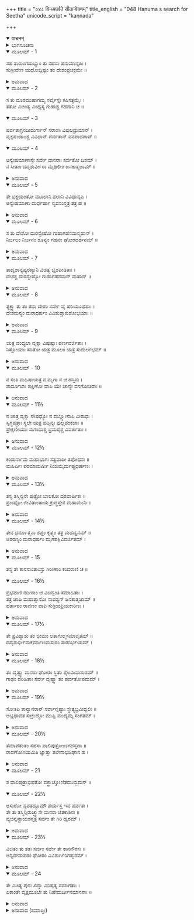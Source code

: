 +++
title = "०४८ विन्ध्यपर्वते सीतान्वेषणम्"
title_english = "048 Hanuma s search for Seetha"
unicode_script = "kannada"

+++
<details open><summary>वाचनम्</summary>

<div class="audioEmbed"  caption="श्रीराम-हरिसीताराममूर्ति-घनपाठिभ्यां वचनम्" src="https://archive.org/download/Ramayana-recitation-Sriram-harisItArAmamUrti-Ghanapaati-v2/Kanda_4/Kanda_4_KSK-048-Vindhye_Sita_Anveshana.mp3"></div>
</details>



<details><summary>ಭಾಗಸೂಚನಾ</summary>

ದಕ್ಷಿಣ ದಿಕ್ಕಿಗೆ ಹೋದ ವಾನರರು ಸೀತೆಯನ್ನು ಹುಡುಕಲು ಪ್ರಾರಂಭಿಸಿದುದು
</details>

<details open><summary>ಮೂಲಮ್ - 1</summary>

ಸಹ ತಾರಾಂಗದಾಭ್ಯಾಂ ತು ಸಹಸಾ ಹನುಮಾನ್ಕಪಿಃ ।  
ಸುಗ್ರೀವೇಣ ಯಥೋದ್ದಿಷ್ಟಂ ತಂ ದೇಶಂಪ್ರಚಕ್ರಮೇ ॥
</details>

<details><summary>ಅನುವಾದ</summary>

ತಾರ ಮತ್ತು ಅಂಗದರೊಂದಿಗೆ ಹನುಮಂತನು, ಸುಗ್ರೀವನು ತಿಳಿಸಿದ ದಕ್ಷಿಣ ದಿಕ್ಕಿಗೆ ಕೂಡಲೇ ಹೊರಟನು.॥1॥
</details>

<details open><summary>ಮೂಲಮ್ - 2</summary>

ಸ ತು ದೂರಮುಷಾಗಮ್ಯ ಸರ್ವೈಸ್ತೈಃ ಕಪಿಸತ್ತಮೈಃ ।  
ತತೋ ವಿಚಿಂತ್ಯ ವಿಂಧ್ಯಸ್ಯ ಗುಹಾಶ್ಚ ಗಹನಾನಿ  ಚ ॥
</details>

<details open><summary>ಮೂಲಮ್ - 3</summary>

ಪರ್ವತಾಗ್ರನದೀದುರ್ಗಾನ್  ಸರಾಂಸಿ  ವಿಪುಲದ್ರುಮಾನ್ ।  
ವೃಕ್ಷಷಂಡಾಂಶ್ಚ ವಿವಿಧಾನ್ ಪರ್ವತಾನ್ ವನಪಾದಪಾನ್ ॥
</details>

<details open><summary>ಮೂಲಮ್ - 4</summary>

ಅನ್ವೇಷಮಾಣಾಸ್ತೇ ಸರ್ವೇ ವಾನರಾಃ ಸರ್ವತೋ ದಿಶಮ್ ।  
ನ ಸೀತಾಂ ದದೃಶುರ್ವೀರಾ ಮೈಥಿಲೀಂ ಜನಕಾತ್ಮಜಾಮ್ ॥
</details>

<details><summary>ಅನುವಾದ</summary>

ಆ ಎಲ್ಲ ಕಪಿಶ್ರೇಷ್ಠರೊಂದಿಗೆ ಬಹಳ ದೂರ ದಾರಿ ಸಾಗಿ ಅವನು ವಿಂಧ್ಯಾಚಲಕ್ಕೆ ಬಂದು, ಅಲ್ಲಿಯ ಗುಹೆಗಳಲ್ಲಿ, ಅರಣ್ಯಗಳಲ್ಲಿ, ಪರ್ವತಶಿಖರಗಳಲ್ಲಿ, ನದಿಗಳಲ್ಲಿ, ದುರ್ಗಮ ಸ್ಥಾನಗಳಲ್ಲಿ, ಸರೋವರಗಳಲ್ಲಿ, ದೊಡ್ಡ-ದೊಡ್ಡ ವೃಕ್ಷಗಳಲ್ಲಿ, ಎಲ್ಲೆಡೆ ಹುಡುಕುತ್ತಾ ತಿರುಗಾಡಿದರು; ಆದರೆ ಅಲ್ಲಿ ಆ ವಾನರ ವೀರರೆಲ್ಲರಿಗೆ ಮಿಥಿಲೇಶಕುಮಾರಿ ಜನಕನಂದಿನೀ ಸೀತೆಯು ಎಲ್ಲಿಯೂ ಕಂಡು ಬಂದಿಲ್ಲ.॥2-4॥
</details>

<details open><summary>ಮೂಲಮ್ - 5</summary>

ತೇ ಭಕ್ಷಯಂತೋ ಮೂಲಾನಿ ಫಲಾನಿ ವಿವಿಧಾನ್ಯಪಿ ।  
ಅನ್ವೇಷಮಾಣಾ ದುರ್ಧರ್ಷಾ ನ್ಯವಸಂಸ್ತತ್ರ ತತ್ರ ಹ ॥
</details>

<details><summary>ಅನುವಾದ</summary>

ಆ ಎಲ್ಲ ದುರ್ಧರ್ಷ ವಾನರ ವೀರರು ನಾನಾ ಪ್ರಕಾರದ ಫಲ-ಮೂಲಗಳನ್ನು ತಿನ್ನುತ್ತಾ, ಸೀತೆಯನ್ನು ಹುಡುಕುತ್ತಾ ಅಲ್ಲಲ್ಲಿ ನಿಂತುಬಿಡುತ್ತಿದ್ದರು.॥5॥
</details>

<details open><summary>ಮೂಲಮ್ - 6</summary>

ಸ ತು ದೇಶೋ ದುರನ್ವೇಷೋ ಗುಹಾಗಹನವಾನ್ಮಹಾನ್ ।  
ನಿರ್ಜಲಂ ನಿರ್ಜನಂ ಶೂನ್ಯಂ ಗಹನಂ ಘೋರದರ್ಶನಮ್ ॥
</details>

<details><summary>ಅನುವಾದ</summary>

ವಿಂಧ್ಯಪರ್ವತದ ಸುತ್ತಲ-ಮುತ್ತಲ ಪ್ರದೇಶವು ಅನೇಕ ಗುಹೆಗಳಿಂದ, ದಟ್ಟವಾದ ಅರಣ್ಯದಿಂದ ಕೂಡಿತ್ತು. ಇದರಿಂದ ಅಲ್ಲಿ ಜಾನಕಿಯನ್ನು ಹುಡುಕಲು ಬಹಳ ಕಷ್ಟವಾಗುತ್ತಿತ್ತು. ಭಯಂಕರವಾಗಿ ಕಾಣುವ ಅಲ್ಲಿಯ ನಿರ್ಜನ ಕಾಡಿನಲ್ಲಿ ನೀರು ಸಿಗುತ್ತಿರಲಿಲ್ಲ, ಯಾವ ಮನುಷ್ಯನು ಕಂಡುಬರುತ್ತಿರಲಿಲ್ಲ.॥6॥
</details>

<details open><summary>ಮೂಲಮ್ - 7</summary>

ತಾದೃಶಾನ್ಯಪ್ಯರಣ್ಯಾನಿ ವಿಚಿತ್ಯ ಭೃಶಪೀಡಿತಾಃ ।  
ದೇಶಶ್ಚ ದುರನ್ವೇಷ್ಯೋ ಗುಹಾಗಹನವಾನ್ ಮಹಾನ್ ॥
</details>

<details><summary>ಅನುವಾದ</summary>

ಅಂತಹ ಅರಣ್ಯಗಳಲ್ಲಿಯೂ ಹುಡುಕುತ್ತಿರುವಾಗ ಆ ವಾನರರು ಅತ್ಯಂತ ಕಷ್ಟಗಳನ್ನು ಸಹಿಸಬೇಕಾಯಿತು. ಆ ವಿಶಾಲ ಪ್ರದೇಶವು ಗುಹೆಗಳಿಂದ ಮತ್ತು ದಟ್ಟವಾದ ಕಾಡಿನಿಂದ ಕೂಡಿತ್ತು. ಆದ್ದರಿಂದ ಅಲ್ಲಿ ಅನ್ವೇಷಣೆಯ ಕಾರ್ಯ ಬಹಳ ಕಠಿಣವಾಗಿ ತೋರುತ್ತಿತ್ತು.॥7॥
</details>

<details open><summary>ಮೂಲಮ್ - 8</summary>

ತ್ಯಕ್ತ್ವಾ ತು ತಂ ತದಾ ದೇಶಂ ಸರ್ವೇ ವೈ ಹರಿಯೂಥಪಾಃ ।  
ದೇಶಮನ್ಯಂ ದುರಾಧರ್ಷಂ ವಿವಿಶುಶ್ಚಾಕುಶೋಭಯಾಃ ॥
</details>

<details><summary>ಅನುವಾದ</summary>

ಅನಂತರ ಆ ಸಮಸ್ತ ವಾನರ ಯೂಧಪತಿಗಳು ಆ ಪ್ರದೇಶವನ್ನು ಬಿಟ್ಟು ಇನ್ನೊಂದು ಪ್ರದೇಶಕ್ಕೆ ನುಗ್ಗಿದರು. ಅಲ್ಲಿಗೆ ಹೋಗಲು ಇನ್ನೂ ಕಠಿಣವಾಗಿದ್ದರೂ ಅವರಿಗೆ ಎಲ್ಲಿಯೂ ಯಾರಿಂದಲೂ ಭಯ ವಾಗುತ್ತಿರಲಿಲ್ಲ.॥8॥
</details>

<details open><summary>ಮೂಲಮ್ - 9</summary>

ಯತ್ರ ವಂಧ್ಯಲಾ ವೃಕ್ಷಾ ವಿಪುಷ್ಪಾಃ ಪರ್ಣವರ್ಜಿತಾಃ ।  
ನಿಸ್ತೋಯಾಃ ಸರಿತೋ ಯತ್ರ ಮೂಲಂ ಯತ್ರ ಸುದುರ್ಲಭಮ್ ॥
</details>

<details><summary>ಅನುವಾದ</summary>

ಅಲ್ಲಿಯ ವೃಕ್ಷಗಳಲ್ಲಿ ಫಲಗಳಿರಲಿಲ್ಲ, ಹೂವೂ ಬಿಡುತ್ತಿರಲಿಲ್ಲ, ರೆಂಬೆಗಳಲ್ಲಿ ಎಲೆಗಳೂ ಇರಲಿಲ್ಲ. ಅಲ್ಲಿಯ ನದಿಗಳಲ್ಲಿ ನೀರಿನ ಹೆಸರೇ ಇರಲಿಲ್ಲ. ಕಂದ-ಮೂಲಗಳಾದರೋ ಅಲ್ಲಿ ದುರ್ಲಭವೇ ಆಗಿತ್ತು.॥9॥
</details>

<details open><summary>ಮೂಲಮ್ - 10</summary>

ನ ಸಂತಿ ಮಹಿಷಾಯತ್ರ ನ ಮೃಗಾ ನ ಚ ಹಸ್ತಿನಃ ।  
ಶಾರ್ದೂಲಾಃ ಪಕ್ಷಿಣೋ ವಾಪಿ ಯೇ ಚಾನ್ಯೇ ವನಗೋಚರಾಃ ॥
</details>

<details><summary>ಅನುವಾದ</summary>

ಆ ಪ್ರದೇಶದಲ್ಲಿ ಕೋಣಗಳಾಗಲೀ, ಆನೆಗಳಾಗಲೀ, ಹುಲಿಗಳಾಗಲೀ, ಪಕ್ಷಿಗಳಾಗಲೀ, ಕಾಡಿನಲ್ಲಿ ಸಂಚರಿಸುವ ಇತರ ಪ್ರಾಣಿಗಳಾಗಲೀ ಇರಲಿಲ್ಲ.॥10॥
</details>

<details open><summary>ಮೂಲಮ್ - 11½</summary>

ನ ಚಾತ್ರ ವೃಕ್ಷಾ ನೌಷಧ್ಯೋ ನ ವಲ್ಲ್ಯೋನಾಪಿ ವೀರುಧಃ ।  
ಸ್ನಿಗ್ಧಪತ್ರಾಃ ಸ್ಥಲೇ ಯತ್ರ ಪದ್ಮಿನ್ಯಃ ಫುಲ್ಲಪಂಕಜಾಃ ॥  
ಪ್ರೇಕ್ಷಣೀಯಾಃ ಸುಗಂಧಾಶ್ಚ ಭ್ರಮರೈಶ್ಚ ವಿವರ್ಜಿತಾಃ ।
</details>

<details><summary>ಅನುವಾದ</summary>

ಅಲ್ಲಿ ಮರ-ಗಿಡಗಳು, ಔಷಧಿಗಳು, ಬಳ್ಳಿಗಳೂ ಇರಲಿಲ್ಲ. ಆ ದೇಶದ ಕೆರೆಗಳಲ್ಲಿ ನುಣುಪಾದ ಎಲೆಗಳು ಹಾಗೂ ಅರಳಿದ ಕಮಲಗಳೂ ಇರಲಿಲ್ಲ. ಆದ್ದರಿಂದ ಅವನ್ನು ನೋಡಲು ಯೋಗ್ಯವಾಗಿರಲಿಲ್ಲ, ಸುಗಂಧ ಹರಡಿರಲಿಲ್ಲ, ಅಲ್ಲಿ ದುಂಬಿಗಳೂ ಗುಂಜಾರವ ಮಾಡುತ್ತಿರಲಿಲ್ಲ.॥11½॥
</details>

<details open><summary>ಮೂಲಮ್ - 12½</summary>

ಕಂಡುರ್ನಾಮ ಮಹಾಭಾಗಃ ಸತ್ಯವಾದೀ ತಪೋಧನಃ ॥  
ಮಹಿರ್ಷಿಃ ಪರಮಾಮರ್ಷೀ ನಿಯಮೈರ್ದುಷ್ಪ್ರಧರ್ಷಣಃ ।
</details>

<details><summary>ಅನುವಾದ</summary>

ಮೊದಲು ಅಲ್ಲಿ ಕಂಡು ಎಂಬ ಪ್ರಸಿದ್ಧ ಓರ್ವ ಮಹಾಭಾಗ ಸತ್ಯವಾದೀ ಮತ್ತು ತಪಸ್ಸಿನ ಧನೀ ಮಹರ್ಷಿಗಳು ಇರುತ್ತಿದ್ದರು. ಅವರು ಕ್ರೋಧವರ್ಜಿತರಾಗಿದ್ದು ತನ್ನ ಕುರಿತು ಮಾಡಿದ ಅಪರಾಧಗಳನ್ನು ಸಹಿಸುತ್ತಿದ್ದರು. ಶೌಚ-ಸಂತೋಷಾದಿ ನಿಯಮಗಳನ್ನು ಪಾಲಿಸುತ್ತಿದ್ದುದರಿಂದ ಆ ಮಹರ್ಷಿಯನ್ನು ಯಾರೂ ತಿರಸ್ಕರಿಸುತ್ತಿರಲಿಲ್ಲ, ನಿಂದಿಸುತ್ತಿರಲಿಲ್ಲ.॥12½॥
</details>

<details open><summary>ಮೂಲಮ್ - 13½</summary>

ತಸ್ಯ ತಸ್ಮಿನ್ವನೇ ಪುತ್ರೋ ಬಾಲಕೋ ದಶವಾರ್ಷಿಕಃ ॥  
ಪ್ರಣಷ್ಟೋ ಜೀವಿತಾಂತಾಯ ಕ್ರುದ್ಧಸ್ತೇನ ಮಹಾಮುನಿಃ ।
</details>

<details><summary>ಅನುವಾದ</summary>

ಆ ವನದಲ್ಲಿ ಅವರ ಹತ್ತುವರ್ಷದ ಒಬ್ಬ ಬಾಲಕನು ಯಾವುದೋ ಕಾರಣದಿಂದ ಸತ್ತುಹೋಗಿದ್ದನು. ಇದರಿಂದ ಕುಪಿತರಾದ ಆ ಮಹಾಮುನಿಯು ಆ ವನದ ಬಾಳನ್ನು ಮುಗಿಸಿಬಿಡಲು ಮುಂದಾದರು.॥13½॥
</details>

<details open><summary>ಮೂಲಮ್ - 14½</summary>

ತೇನ ಧರ್ಮಾತ್ಮನಾ ಶಪ್ತಂ ಕೃತ್ಸ್ನಂ ತತ್ರ ಮಹದ್ವನಮ್ ॥  
ಅಶರಣ್ಯಂ ದುರಾಧರ್ಷಂ ಮೃಗಪಕ್ಷಿವಿವರ್ಜಿತಮ್ ।
</details>

<details><summary>ಅನುವಾದ</summary>

ಆ ಧರ್ಮಾತ್ಮಾ ಮಹರ್ಷಿಯು ಆ ಇಡೀ ವಿಶಾಲ ವನಕ್ಕೆ ಶಾಪಕೊಟ್ಟರು. ಅದರಿಂದ ಅದು ಆಶ್ರಯಹೀನ, ದುರ್ಗಮ ಹಾಗೂ ಪಶು-ಪಕ್ಷಿಗಳಿಂದ ಶೂನ್ಯವಾಯಿತು.॥14½॥
</details>

<details open><summary>ಮೂಲಮ್ - 15</summary>

ತಸ್ಯ ತೇ ಕಾನನಾಂತಾಂಸ್ತು ಗಿರೀಣಾಂ ಕಂದರಾಣಿ ಚ ॥
</details>

<details open><summary>ಮೂಲಮ್ - 16½</summary>

ಪ್ರಭವಾಣಿ ನದೀನಾಂ ಚ ವಿಚಿನ್ವಂತಿ ಸಮಾಹಿತಾಃ ।  
ತತ್ರ ಚಾಪಿ ಮಹಾತ್ಮಾನೋ ನಾಪಶ್ಯನ್ ಜನಕಾತ್ಮಜಾಮ್ ॥  
ಹರ್ತಾರಂ ರಾವಣಂ ವಾಪಿ ಸುಗ್ರೀವಪ್ರಿಯಕಾರಿಣಃ ।
</details>

<details><summary>ಅನುವಾದ</summary>

ಅಲ್ಲಿ ಸುಗ್ರೀವನ ಪ್ರಿಯವನ್ನು ಮಾಡುವ ಆ ಮಹಾಮನಸ್ವೀ ವಾನರರು ಆ ವನದ ಎಲ್ಲ ಪ್ರದೇಶಗಳಲ್ಲಿ, ಪರ್ವತದ ತಪ್ಪಲುಗಳಲ್ಲಿ, ನದಿಗಳ ಉಗಮ ಸ್ಥಾನಗಳಲ್ಲಿ ಏಕಾಗ್ರಚಿತ್ತರಾಗಿ ಅನುಸಂಧಾನ ಮಾಡಿದರು; ಆದರೂ ಅಲ್ಲಿಯೂ ಅವರಿಗೆ ಜಾನಕಿಯಾಗಲೀ ಅಥವಾ ಆಕೆಯನ್ನು ಅಪಹರಿಸಿದ ರಾವಣನು ಕಂಡು ಬಂದಿಲ್ಲ.॥15-16½॥
</details>

<details open><summary>ಮೂಲಮ್ - 17½</summary>

ತೇ ಪ್ರವಿಶ್ಯಾಶು ತಂ ಭೀಮಂ ಲತಾಗುಲ್ಮಸಮಾವೃತಮ್ ॥  
ದದೃಶುರ್ಭೀಮಕರ್ಮಾಣಮಸುರಂ ಸುರನಿರ್ಭಯಮ್ ।
</details>

<details><summary>ಅನುವಾದ</summary>

ಅನಂತರ ಬಳ್ಳಿಗಳಿಂದ, ಗಿಡ ಪೊದೆಗಳಿಂದ ಕೂಡಿದ ಇನ್ನೊಂದು ಯಾವುದೋ ಭಯಂಕರ ವನವನ್ನು ಪ್ರವೇಶಿಸಿ ಆ ಹನುಮಂತನೇ ಆದಿ ವಾನರರು ಭಯಾನಕ ಕರ್ಮಮಾಡುವ ದೇವತೆಗಳಿಗೂ ಹೆದರದೇ ಇರುವ ಒಬ್ಬ ಅಸುರನನ್ನು ನೋಡಿದರು.॥17½॥
</details>

<details open><summary>ಮೂಲಮ್ - 18½</summary>

ತಂ ದೃಷ್ಟ್ವಾ ವಾನರಾ ಘೋರಂ ಸ್ಥಿತಂ ಶೈಲಮಿವಾಸುರಮ್ ॥  
ಗಾಢಂ ಪರಿಹಿತಾಃ ಸರ್ವೇ ದೃಷ್ಟ್ವಾ ತಂ ಪರ್ವತೋಪಮಮ್ ।
</details>

<details><summary>ಅನುವಾದ</summary>

ಆ ಘೋರ ಪರ್ವತದಂತೆ ಇರುವ ನಿಶಾಚರನು ಮುಂದೆ ನಿಂತಿರುವುದನ್ನು ನೋಡಿ, ಎಲ್ಲ ವಾನರರು ಸಡಿಲವಾದ ತಮ್ಮ ಬಟ್ಟೆಗಳನ್ನು ಬಿಗಿದುಕೊಂಡು ಆ ಪರ್ವತಾಕಾರ ಅಸುರನನ್ನು ಎದುರಿಸಲು ಸಿದ್ಧರಾದರು.॥18½॥
</details>

<details open><summary>ಮೂಲಮ್ - 19½</summary>

ಸೋಽಪಿ ತಾನ್ವಾನರಾನ್ ಸರ್ವಾನ್ನಷ್ಟಾಃ ಸ್ಥೇತ್ಯಬ್ರವೀದ್ಬಲೀ ॥  
ಅಭ್ಯಧಾವತ ಸಂಕ್ರುದ್ಧೋ ಮುಷ್ಟಿ ಮುದ್ಯಮ್ಯ ಸಂಗತಮ್ ।
</details>

<details><summary>ಅನುವಾದ</summary>

ಆ ಬಲಿಷ್ಠನಾದ ಅಸುರನೂ ಕೂಡ ಆ ಎಲ್ಲ ವಾನರರನ್ನು ನೋಡಿ ನುಡಿದನು - ಆಹಾ! ಇಂದು ನೀವೆಲ್ಲರೂ ಸತ್ತು ಹೋದಿರಿ. ಇಷ್ಟು ಹೇಳಿ ಅವನು ಅತ್ಯಂತ ಕುಪಿತನಾಗಿ ಮುಷ್ಠಿಯನ್ನು ಬಿಗಿದುಕೊಂಡು ಅವರ ಕಡೆಗೆ ಓಡಿದನು.॥19½॥
</details>

<details open><summary>ಮೂಲಮ್ - 20½</summary>

ತಮಾಪತಂತಂ ಸಹಸಾ ವಾಲಿಪುತ್ರೋಂಽಗದಸ್ತದಾ ॥  
ರಾವಣೋಽಯಮಿತಿ  ಜ್ಞಾತ್ವಾ ತಲೇನಾಭಿಜಘಾನ ಹ ।
</details>

<details><summary>ಅನುವಾದ</summary>

ಅವನು ಸಟ್ಟನೆ ಆಕ್ರಮಣ ಮಾಡುವುದನ್ನು ನೋಡಿ ವಾಲಿಪುತ್ರ ಅಂಗದನು - ಇವನೇ ರಾವಣನೆಂದು ತಿಳಿದು, ಮುಂದಕ್ಕೆ ಹೋಗಿ ಅವನಿಗೆ ಒಂದು ಏಟನ್ನು ಕೊಟ್ಟನು.॥20½॥
</details>

<details open><summary>ಮೂಲಮ್ - 21</summary>

ಸ ವಾಲಿಪುತ್ರಾಭಿಹತೋ ವಕ್ತ್ರಾಚ್ಚೋಣಿತಮುದ್ವಮನ್ ॥
</details>

<details open><summary>ಮೂಲಮ್ - 22½</summary>

ಅಸುರೋ ನ್ಯಪತದ್ಭೂಮೌ ಪರ್ಯಸ್ತ ಇವ ಪರ್ವತಃ ।  
ತೇ ತು ತಸ್ಮಿನ್ನಿರುಚ್ಛ್ವಾಸೇ ವಾನರಾ ಜಿತಕಾಶಿನಃ ॥  
ವ್ಯಚಿನ್ವನ್ಪ್ರಾಯಶಸ್ತತ್ರ ಸರ್ವಂ ತೇ ಗಿರಿ ಹ್ವರಮ್ ।
</details>

<details><summary>ಅನುವಾದ</summary>

ವಾಲಿಪುತ್ರನು ಹೊಡೆದಾಗ ಆ ಅಸುರನು ಬಾಯಿಯಿಂದ ರಕ್ತವನ್ನು ಕಾರುತ್ತಾ ಕುಸಿದು ಬಿದ್ದ ಪರ್ವತದಂತೆ ನೆಲಕ್ಕೆ ಉರುಳಿದನು ಹಾಗೂ ಅವನ ಪ್ರಾಣಪಕ್ಷಿಯು ಹಾರಿಹೋಯಿತು. ಅನಂತರ ವಿಜಯೋಲ್ಲಾಸದಿಂದ ಸುಶೋಭಿತ ವಾನರರೆಲ್ಲರೂ ಅಲ್ಲಿಯ ಎಲ್ಲ ಪರ್ವತೀಯ ಗುಹೆಗಳಲ್ಲಿ ಸೀತೆಯನ್ನು ಹುಡುಕಿದರು.॥21-22½॥
</details>

<details open><summary>ಮೂಲಮ್ - 23½</summary>

ವಿಚಿತಂ ತು  ತತಃ ಸರ್ವಂ ಸರ್ವೇ ತೇ ಕಾನನೌಕಸಃ ॥  
ಅನ್ಯದೇವಾಪರಂ ಘೋರಂ ವಿವಿಶುರ್ಗಿರಿಗಹ್ವರಮ್ ।
</details>

<details><summary>ಅನುವಾದ</summary>

ಅಲ್ಲಿಯ ಎಲ್ಲ ಪ್ರದೇಶದಲ್ಲಿ ಹುಡುಕಿದ ಬಳಿಕ ಆ ಸಮಸ್ತ ವನವಾಸೀ ವಾನರರು ಯಾವುದೋ ಇನ್ನೊಂದು ಪರ್ವತೀಯ ತಪ್ಪಲನ್ನು ಪ್ರವೇಶಿಸಿದರು. ಅದು ಮೊದಲಿಗಿಂತಲೂ ಹೆಚ್ಚು ಭಯಾನಕವಾಗಿತ್ತು.॥23½॥
</details>

<details open><summary>ಮೂಲಮ್ - 24</summary>

ತೇ ವಿಚಿತ್ಯ ಪುನಃ ಖಿನ್ನಾ ವಿನಿಷ್ಪತ್ಯ ಸಮಾಗತಾಃ ।  
ಏಕಾಂತೇ ವೃಕ್ಷಮೂಲೇ ತು ನಿಷೇದುರ್ದೀನಮಾನಸಾಃ ॥
</details>

<details><summary>ಅನುವಾದ</summary>

ಅದರಲ್ಲಿಯೂ ಹುಡುಕಿ-ಹುಡುಕಿ ಅವರು ಬಳಲಿ ಹೋದರು ಹಾಗೂ ನಿರಾಶರಾಗಿ ಎಲ್ಲರೂ ಏಕಾಂತ ಸ್ಥಾನದಲ್ಲಿ ಒಂದು ಮರದ ಕೆಳಗೆ ಖಿನ್ನಚಿತ್ತರಾಗಿ ಕುಳಿತುಬಿಟ್ಟರು.॥24॥
</details>

<details><summary>ಅನುವಾದ (ಸಮಾಪ್ತಿಃ)</summary>

ಶ್ರೀವಾಲ್ಮೀಕಿ ವಿರಚಿತ ಆರ್ಷರಾಮಾಯಣ ಆದಿಕಾವ್ಯದ ಕಿಷ್ಕಿಂಧಾಕಾಂಡದ ನಲವತ್ತೆಂಟನೆಯ ಸರ್ಗ ಪೂರ್ಣವಾಯಿತು.॥48॥
</details>
